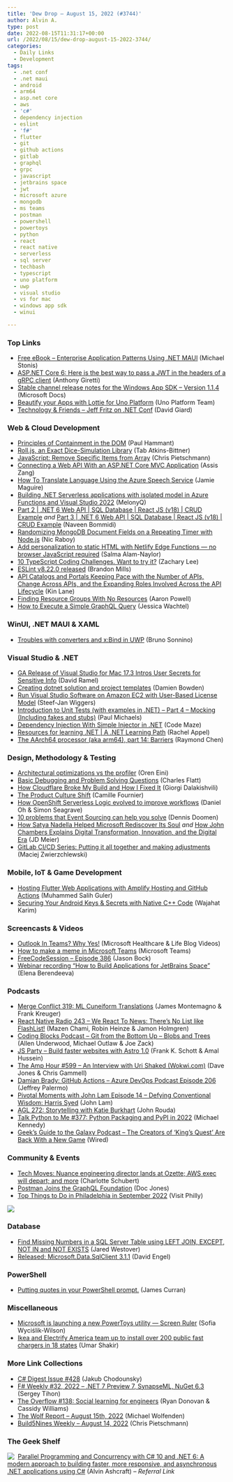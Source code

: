 ```yaml
---
title: 'Dew Drop – August 15, 2022 (#3744)'
author: Alvin A.
type: post
date: 2022-08-15T11:31:17+00:00
url: /2022/08/15/dew-drop-august-15-2022-3744/
categories:
  - Daily Links
  - Development
tags:
  - .net conf
  - .net maui
  - android
  - arm64
  - asp.net core
  - aws
  - 'c#'
  - dependency injection
  - eslint
  - 'f#'
  - flutter
  - git
  - github actions
  - gitlab
  - graphql
  - grpc
  - javascript
  - jetbrains space
  - jwt
  - microsoft azure
  - mongodb
  - ms teams
  - postman
  - powershell
  - powertoys
  - python
  - react
  - react native
  - serverless
  - sql server
  - techbash
  - typescript
  - uno platform
  - uwp
  - visual studio
  - vs for mac
  - windows app sdk
  - winui

---
```

### <a name="top"></a>Top Links

  * <a href="https://docs.microsoft.com/en-us/dotnet/architecture/maui/" target="_blank" rel="noopener">Free eBook &#8211; Enterprise Application Patterns Using .NET MAUI</a> (Michael Stonis)
  * <a href="https://anthonygiretti.com/2022/08/15/asp-net-core-6-here-is-the-best-way-to-pass-a-jwt-in-the-headers-of-a-grpc-client/" target="_blank" rel="noopener">ASP.NET Core 6: Here is the best way to pass a JWT in the headers of a gRPC client</a> (Anthony Giretti)
  * <a href="https://docs.microsoft.com/en-us/windows/apps/windows-app-sdk/stable-channel#version-114" target="_blank" rel="noopener">Stable channel release notes for the Windows App SDK &#8211; Version 1.1.4</a> (Microsoft Docs)
  * <a href="https://platform.uno/blog/beautify-your-apps-with-lottie-for-uno-platform/" target="_blank" rel="noopener">Beautify your Apps with Lottie for Uno Platform</a> (Uno Platform Team)
  * <a href="https://davidgiard.com/jeff-fritz-on-net-conf" target="_blank" rel="noopener">Technology & Friends &#8211; Jeff Fritz on .NET Conf</a> (David Giard)



### <a name="web"></a>Web & Cloud Development

  * <a href="https://paulhammant.com/2022/08/12/principles-of-containment-in-the-dom/" target="_blank" rel="noopener">Principles of Containment in the DOM</a> (Paul Hammant)
  * <a href="http://www.xanthir.com/b5LG0" target="_blank" rel="noopener">Roll.js, an Exact Dice-Simulation Library</a> (Tab Atkins-Bittner)
  * <a href="http://pietschsoft.com//post/2022/08/13/javascript-remove-item-from-array" target="_blank" rel="noopener">JavaScript: Remove Specific Items from Array</a> (Chris Pietschmann)
  * <a href="https://www.telerik.com/blogs/connecting-web-api-aspnet-core-mvc-application" target="_blank" rel="noopener">Connecting a Web API With an ASP.NET Core MVC Application</a> (Assis Zang)
  * <a href="https://jamiemaguire.net/index.php/2022/08/13/how-to-translate-language-using-the-azure-speech-service/?utm_source=rss&utm_medium=rss&utm_campaign=how-to-translate-language-using-the-azure-speech-service" target="_blank" rel="noopener">How To Translate Language Using the Azure Speech Service</a> (Jamie Maguire)
  * <a href="https://techcommunity.microsoft.com/t5/apps-on-azure-blog/building-net-serverless-applications-with-isolated-model-in/ba-p/3598425" target="_blank" rel="noopener">Building .NET Serverless applications with isolated model in Azure Functions and Visual Studio 2022</a> (MelonyQ)
  * <a href="https://www.learmoreseekmore.com/2022/08/part2-dotnet6-webapi-sqldatabase-reactjs-v18-crud-example.html" target="_blank" rel="noopener">Part 2 | .NET 6 Web API | SQL Database | React JS (v18) | CRUD Example</a> _and_ <a href="https://www.learmoreseekmore.com/2022/08/part3-dotnet6-webapi-sqldatabase-reactjs-v18-crud-example.html" target="_blank" rel="noopener">Part 3 | .NET 6 Web API | SQL Database | React JS (v18) | CRUD Example</a> (Naveen Bommidi)
  * <a href="https://www.thepolyglotdeveloper.com/2022/08/randomizing-mongodb-document-fields-repeating-timer-nodejs/" target="_blank" rel="noopener">Randomizing MongoDB Document Fields on a Repeating Timer with Node.js</a> (Nic Raboy)
  * <a href="https://www.netlify.com/blog/add-personalization-to-static-html-with-edge-functions-no-browser-javascript/" target="_blank" rel="noopener">Add personalization to static HTML with Netlify Edge Functions — no browser JavaScript required</a> (Salma Alam-Naylor)
  * <a href="https://medium.com/front-end-weekly/4-typescript-coding-challenges-51badc881458" target="_blank" rel="noopener">10 TypeScript Coding Challenges. Want to try it?</a> (Zachary Lee)
  * <a href="https://eslint.org/blog/2022/08/eslint-v8.22.0-released/" target="_blank" rel="noopener">ESLint v8.22.0 released</a> (Brandon Mills)
  * <a href="http://apievangelist.com/2022/08/14/apis-catalog-and-portals-keeping-pace-with-the-number-of-apis-change-across-apis-and-the-expanding-roles-involved-across-the-api-lifecycle/" target="_blank" rel="noopener">API Catalogs and Portals Keeping Pace with the Number of APIs, Change Across APIs, and the Expanding Roles Involved Across the API Lifecycle</a> (Kin Lane)
  * <a href="https://www.aaron-powell.com/posts/2022-08-15-finding-resource-groups-with-no-resources/" target="_blank" rel="noopener">Finding Resource Groups With No Resources</a> (Aaron Powell)
  * <a href="https://thenewstack.io/how-to-execute-a-simple-graphql-query/" target="_blank" rel="noopener">How to Execute a Simple GraphQL Query</a> (Jessica Wachtel)



### <a name="silverlight"></a>WinUI, .NET MAUI & XAML

  * <a href="https://blogs.msmvps.com/bsonnino/2022/08/13/troubles-with-converters-and-xbind-in-uwp/" target="_blank" rel="noopener">Troubles with converters and x:Bind in UWP</a> (Bruno Sonnino)



### <a name="dotnet"></a>Visual Studio & .NET

  * <a href="https://visualstudiomagazine.com/articles/2022/08/12/vsm-vs-for-mac-17-3.aspx" target="_blank" rel="noopener">GA Release of Visual Studio for Mac 17.3 Intros User Secrets for Sensitive Info</a> (David Ramel)
  * <a href="https://damienbod.com/2022/08/15/creating-dotnet-solution-and-project-templates/" target="_blank" rel="noopener">Creating dotnet solution and project templates</a> (Damien Bowden)
  * <a href="https://www.infoq.com/news/2022/08/visual-studio-2022-amazon-ec2/?utm_campaign=infoq_content&utm_source=infoq&utm_medium=feed&utm_term=global" target="_blank" rel="noopener">Run Visual Studio Software on Amazon EC2 with User-Based License Model</a> (Steef-Jan Wiggers)
  * <a href="https://www.pmichaels.net/2022/08/13/introduction-to-unit-tests-with-examples-in-net-part-4-mocking-including-fakes-and-stubs/?utm_source=rss&utm_medium=rss&utm_campaign=introduction-to-unit-tests-with-examples-in-net-part-4-mocking-including-fakes-and-stubs" target="_blank" rel="noopener">Introduction to Unit Tests (with examples in .NET) – Part 4 – Mocking (Including fakes and stubs)</a> (Paul Michaels)
  * <a href="https://code-maze.com/dotnet-dependency-injection-simple-injector/" target="_blank" rel="noopener">Dependency Injection With Simple Injector in .NET</a> (Code Maze)
  * <a href="https://rachelappel.com/2022/08/15/resources-for-learning-net-a-net-learning-path/" target="_blank" rel="noopener">Resources for learning .NET | A .NET Learning Path</a> (Rachel Appel)
  * <a href="https://devblogs.microsoft.com/oldnewthing/20220812-00/?p=106968" target="_blank" rel="noopener">The AArch64 processor (aka arm64), part 14: Barriers</a> (Raymond Chen)



### <a name="design"></a>Design, Methodology & Testing

  * <a href="https://ayende.com/blog/197761-C/architectural-optimizations-vs-the-profiler?Key=81a17cac-9760-4c35-bcde-30b3fa5de280" target="_blank" rel="noopener">Architectural optimizations vs the profiler</a> (Oren Eini)
  * <a href="https://www.softwaremeadows.com/posts/basic_debugging_and_problem_solving_questions" target="_blank" rel="noopener">Basic Debugging and Problem Solving Questions</a> (Charles Flatt)
  * <a href="https://www.giorgi.dev/miscellaneous/how-cloudflare-broke-my-build-and-how-i-fixed-it/" target="_blank" rel="noopener">How Cloudflare Broke My Build and How I Fixed It</a> (Giorgi Dalakishvili)
  * <a href="https://www.elidedbranches.com/2022/08/the-product-culture-shift.html" target="_blank" rel="noopener">The Product Culture Shift</a> (Camille Fournier)
  * <a href="https://developers.redhat.com/articles/2022/08/15/how-openshift-serverless-logic-evolved-improve-workflows" target="_blank" rel="noopener">How OpenShift Serverless Logic evolved to improve workflows</a> (Daniel Oh & Simon Seagrave)
  * <a href="https://www.continuousimprover.com/2022/08/problems-es-can-solve.html" target="_blank" rel="noopener">10 problems that Event Sourcing can help you solve</a> (Dennis Doomen)
  * <a href="https://jdmeier.com/satya-helps-microsoft-rediscover-its-soul/" target="_blank" rel="noopener">How Satya Nadella Helped Microsoft Rediscover Its Soul</a> _and_ <a href="https://jdmeier.com/john-chambers-on-digital-transformation/" target="_blank" rel="noopener">How John Chambers Explains Digital Transformation, Innovation, and the Digital Era</a> (JD Meier)
  * <a href="https://maciejz.dev/gitlab-ci-cd-series-putting-it-all-together/" target="_blank" rel="noopener">GitLab CI/CD Series: Putting it all together and making adjustments</a> (Maciej Zwierzchlewski)



### <a name="mobile"></a>Mobile, IoT & Game Development

  * <a href="https://medium.com/flutter-community/hosting-flutter-web-applications-with-amplify-hosting-and-github-actions-d53ba213767" target="_blank" rel="noopener">Hosting Flutter Web Applications with Amplify Hosting and GitHub Actions</a> (Muhammed Salih Guler)
  * <a href="https://medium.com/codechai/securing-your-android-keys-secrets-with-native-c-code-ed1c4df1efe2?source=rss----fc8393e7239---4" target="_blank" rel="noopener">Securing Your Android Keys & Secrets with Native C++ Code</a> (Wajahat Karim)



### <a name="videos"></a>Screencasts & Videos

  * <a href="http://www.youtube.com/watch?v=25iUZvxqul0" target="_blank" rel="noopener">Outlook In Teams? Why Yes!</a> (Microsoft Healthcare & Life Blog Videos)
  * <a href="http://www.youtube.com/watch?v=kSs2ZXQy2ZM" target="_blank" rel="noopener">How to make a meme in Microsoft Teams</a> (Microsoft Teams)
  * <a href="http://www.youtube.com/watch?v=FEGAkXmhWmI" target="_blank" rel="noopener">FreeCodeSession &#8211; Episode 386</a> (Jason Bock)
  * <a href="https://blog.jetbrains.com/space/2022/08/15/webinar-recording-how-to-build-apps-for-space/" target="_blank" rel="noopener">Webinar recording “How to Build Applications for JetBrains Space”</a> (Elena Berendeeva)



### <a name="podcasts"></a>Podcasts

  * <a href="http://www.mergeconflict.fm/319" target="_blank" rel="noopener">Merge Conflict 319: ML Cuneiform Translations</a> (James Montemagno & Frank Kreuger)
  * <a href="https://www.reactnativeradio.com/episodes/rnr-243-we-react-to-news-no-list-like-flashlist" target="_blank" rel="noopener">React Native Radio 243 &#8211; We React To News: There&#8217;s No List like FlashList!</a> (Mazen Chami, Robin Heinze & Jamon Holmgren)
  * <a href="https://www.codingblocks.net/podcast/git-from-the-bottom-up-blobs-and-trees/" target="_blank" rel="noopener">Coding Blocks Podcast &#8211; Git from the Bottom Up – Blobs and Trees</a> (Allen Underwood, Michael Outlaw & Joe Zack)
  * <a href="https://changelog.com/jsparty/238" target="_blank" rel="noopener">JS Party &#8211; Build faster websites with Astro 1.0</a> (Frank K. Schott & Amal Hussein)
  * <a href="https://theamphour.com/599-an-interview-with-uri-shaked-wokwi-com/?utm_source=rss&utm_medium=rss&utm_campaign=599-an-interview-with-uri-shaked-wokwi-com" target="_blank" rel="noopener">The Amp Hour #599 – An Interview with Uri Shaked (Wokwi.com)</a> (Dave Jones & Chris Gammell)
  * <a href="http://feed.azuredevops.show/github-actions-with-damian-brady-episode-206" target="_blank" rel="noopener">Damian Brady: GitHub Actions &#8211; Azure DevOps Podcast Episode 206</a> (Jeffrey Palermo)
  * <a href="https://podcast.pivotalmoments.cc/episodes/ep-14-harris-syed-on-defying-conventional-wisdom-oCwBNnUO" target="_blank" rel="noopener">Pivotal Moments with John Lam Episode 14 &#8211; Defying Conventional Wisdom: Harris Syed</a> (John Lam)
  * <a href="https://www.ageekleader.com/agl-272-storytelling-with-katie-burkhart/" target="_blank" rel="noopener">AGL 272: Storytelling with Katie Burkhart</a> (John Rouda)
  * <a href="https://talkpython.fm/episodes/show/377/python-packaging-and-pypi-in-2022" target="_blank" rel="noopener">Talk Python to Me #377: Python Packaging and PyPI in 2022</a> (Michael Kennedy)
  * <a href="https://www.wired.com/2022/08/geeks-guide-kings-quest-creators/" target="_blank" rel="noopener">Geek&#8217;s Guide to the Galaxy Podcast &#8211; The Creators of ‘King’s Quest’ Are Back With a New Game</a> (Wired)



### <a name="events"></a>Community & Events

  * <a href="https://www.geekwire.com/2022/tech-moves-nuance-engineering-exec-lands-at-ozette-aws-exec-departs-and-more/" target="_blank" rel="noopener">Tech Moves: Nuance engineering director lands at Ozette; AWS exec will depart; and more</a> (Charlotte Schubert)
  * <a href="https://blog.postman.com/postman-joins-graphql-foundation/" target="_blank" rel="noopener">Postman Joins the GraphQL Foundation</a> (Doc Jones)
  * <a href="https://www.visitphilly.com/articles/philadelphia/top-things-to-do-in-philadelphia-in-september/" target="_blank" rel="noopener">Top Things to Do in Philadelphia in September 2022</a> (Visit Philly)

<a href="https://www.techbash.com/" target="_blank" rel="noopener"><img decoding="async" style="border: 0px currentcolor; border-image: none; margin-right: auto; margin-left: auto; float: none; display: block; background-image: none;" src="/wp-content/uploads/2022/08/techbash2022.png" border="0" /></a>

### <a name="sql"></a>Database

  * <a href="https://www.mssqltips.com/sqlservertip/7353/find-mismatched-sql-server-data-between-two-tables-left-join-except-not-in-not-exists/" target="_blank" rel="noopener">Find Missing Numbers in a SQL Server Table using LEFT JOIN, EXCEPT, NOT IN and NOT EXISTS</a> (Jared Westover)
  * <a href="https://techcommunity.microsoft.com/t5/sql-server-blog/released-microsoft-data-sqlclient-3-1-1/ba-p/3598668" target="_blank" rel="noopener">Released: Microsoft.Data.SqlClient 3.1.1</a> (David Engel)



### <a name="ps"></a>PowerShell

  * <a href="http://HonestIllusion.com/2022/08/13/Powershell-quote-prompt.html" target="_blank" rel="noopener">Putting quotes in your PowerShell prompt.</a> (James Curran)



### <a name="misc"></a>Miscellaneous

  * <a href="https://betanews.com/2022/08/12/microsoft-is-launching-a-new-powertoys-utility-screen-ruler/" target="_blank" rel="noopener">Microsoft is launching a new PowerToys utility &#8212; Screen Ruler</a> (Sofia Wyciślik-Wilson)
  * <a href="https://www.theverge.com/2022/8/12/23303144/ikea-electrify-america-public-ev-electric-vehicle-fast-charging-deal" target="_blank" rel="noopener">Ikea and Electrify America team up to install over 200 public fast chargers in 18 states</a> (Umar Shakir)



### <a name="links"></a>More Link Collections

  * <a href="https://csharpdigest.net/digests/428" target="_blank" rel="noopener">C# Digest Issue #428</a> (Jakub Chodounsky)
  * <a href="https://sergeytihon.com/2022/08/13/f-weekly-32-2022-net-7-preview-7-synapseml-nuget-6-3/" target="_blank" rel="noopener">F# Weekly #32, 2022 – .NET 7 Preview 7, SynapseML, NuGet 6.3</a> (Sergey Tihon)
  * <a href="https://stackoverflow.blog/2022/08/12/the-overflow-138-social-learning-for-engineers/" target="_blank" rel="noopener">The Overflow #138: Social learning for engineers</a> (Ryan Donovan & Cassidy Williams)
  * <a href="https://michael-wolfenden.github.io/2022/08/15/august-15th-2022/" target="_blank" rel="noopener">The Wolf Report &#8211; August 15th, 2022</a> (Michael Wolfenden)
  * <a href="https://build5nines.com/build5nines-weekly-august-14-2022/" target="_blank" rel="noopener">Build5Nines Weekly – August 14, 2022</a> (Chris Pietschmann)



### <a name="shelf"></a>The Geek Shelf

<a href="https://www.amazon.com/dp/1803243678/?tag=amavin-20" target="_blank" rel="noopener"><img decoding="async" align="left" style="margin: 0px 4px 0px 0px; border: 0px currentcolor; border-image: none; float: left; display: inline; background-image: none;" src="https://m.media-amazon.com/images/I/417R2veENML._SS135_.jpg" border="0" /></a>&nbsp;<a href="https://www.amazon.com/dp/1803243678/?tag=amavin-20" target="_blank" rel="noopener">Parallel Programming and Concurrency with C# 10 and .NET 6: A modern approach to building faster, more responsive, and asynchronous .NET applications using C#</a> (Alvin Ashcraft) _&#8211; Referral Link_